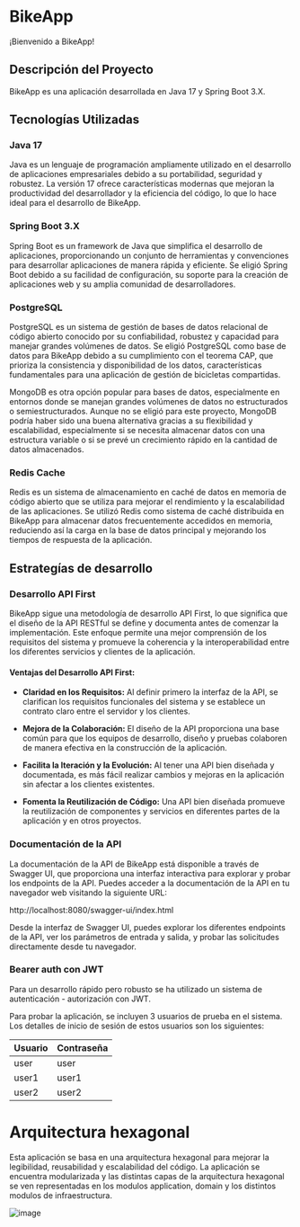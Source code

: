 # BikeApp

¡Bienvenido a BikeApp!

## Descripción del Proyecto

BikeApp es una aplicación desarrollada en Java 17 y Spring Boot 3.X. 

## Tecnologías Utilizadas

### Java 17

Java es un lenguaje de programación ampliamente utilizado en el desarrollo de aplicaciones empresariales debido a su portabilidad, seguridad y robustez. La versión 17 ofrece características modernas que mejoran la productividad del desarrollador y la eficiencia del código, lo que lo hace ideal para el desarrollo de BikeApp.

### Spring Boot 3.X

Spring Boot es un framework de Java que simplifica el desarrollo de aplicaciones, proporcionando un conjunto de herramientas y convenciones para desarrollar aplicaciones de manera rápida y eficiente. Se eligió Spring Boot debido a su facilidad de configuración, su soporte para la creación de aplicaciones web y su amplia comunidad de desarrolladores.

### PostgreSQL

PostgreSQL es un sistema de gestión de bases de datos relacional de código abierto conocido por su confiabilidad, robustez y capacidad para manejar grandes volúmenes de datos. Se eligió PostgreSQL como base de datos para BikeApp debido a su cumplimiento con el teorema CAP, que prioriza la consistencia y disponibilidad de los datos, características fundamentales para una aplicación de gestión de bicicletas compartidas.

MongoDB es otra opción popular para bases de datos, especialmente en entornos donde se manejan grandes volúmenes de datos no estructurados o semiestructurados. Aunque no se eligió para este proyecto, MongoDB podría haber sido una buena alternativa gracias a su flexibilidad y escalabilidad, especialmente si se necesita almacenar datos con una estructura variable o si se prevé un crecimiento rápido en la cantidad de datos almacenados.

### Redis Cache

Redis es un sistema de almacenamiento en caché de datos en memoria de código abierto que se utiliza para mejorar el rendimiento y la escalabilidad de las aplicaciones. Se utilizó Redis como sistema de caché distribuida en BikeApp para almacenar datos frecuentemente accedidos en memoria, reduciendo así la carga en la base de datos principal y mejorando los tiempos de respuesta de la aplicación.

## Estrategías de desarrollo
### Desarrollo API First

BikeApp sigue una metodología de desarrollo API First, lo que significa que el diseño de la API RESTful se define y documenta antes de comenzar la implementación. Este enfoque permite una mejor comprensión de los requisitos del sistema y promueve la coherencia y la interoperabilidad entre los diferentes servicios y clientes de la aplicación.

#### Ventajas del Desarrollo API First:

- **Claridad en los Requisitos:** Al definir primero la interfaz de la API, se clarifican los requisitos funcionales del sistema y se establece un contrato claro entre el servidor y los clientes.

- **Mejora de la Colaboración:** El diseño de la API proporciona una base común para que los equipos de desarrollo, diseño y pruebas colaboren de manera efectiva en la construcción de la aplicación.

- **Facilita la Iteración y la Evolución:** Al tener una API bien diseñada y documentada, es más fácil realizar cambios y mejoras en la aplicación sin afectar a los clientes existentes.

- **Fomenta la Reutilización de Código:** Una API bien diseñada promueve la reutilización de componentes y servicios en diferentes partes de la aplicación y en otros proyectos.

### Documentación de la API

La documentación de la API de BikeApp está disponible a través de Swagger UI, que proporciona una interfaz interactiva para explorar y probar los endpoints de la API. Puedes acceder a la documentación de la API en tu navegador web visitando la siguiente URL:

http://localhost:8080/swagger-ui/index.html

Desde la interfaz de Swagger UI, puedes explorar los diferentes endpoints de la API, ver los parámetros de entrada y salida, y probar las solicitudes directamente desde tu navegador.


### Bearer auth con JWT
Para un desarrollo rápido pero robusto se ha utilizado un sistema de autenticación - autorización con JWT.

Para probar la aplicación, se incluyen 3 usuarios de prueba en el sistema. Los detalles de inicio de sesión de estos usuarios son los siguientes:

| Usuario | Contraseña |
|---------|------------|
| user    | user       |
| user1   | user1      |
| user2   | user2      |


# Arquitectura hexagonal
Esta aplicación se basa en una arquitectura hexagonal para mejorar la legibilidad, reusabilidad y escalabilidad del código. La aplicación se encuentra modularizada y las distintas capas de la arquitectura hexagonal se ven representadas en los
modulos application, domain y los distintos modulos de infraestructura.

![image](https://github.com/CarlosMartinD/BikeApp/assets/107757538/d22fbcf9-747a-4166-8c35-acafbc8e2c0f)

